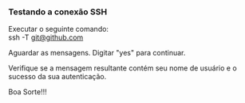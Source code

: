 
### Testando a conexão SSH

Executar o seguinte comando: <br>
ssh -T git@github.com

Aguardar as mensagens. Digitar "yes" para continuar.


Verifique se a mensagem resultante contém seu nome de usuário e o sucesso da sua autenticação.

Boa Sorte!!!
